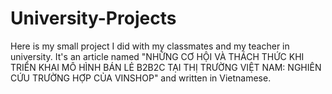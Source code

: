 # University-Projects
Here is my small project I did with my classmates and my teacher in university. It's an article named "NHỮNG CƠ HỘI VÀ THÁCH THỨC KHI TRIỂN KHAI MÔ HÌNH BÁN LẺ B2B2C TẠI
THỊ TRƯỜNG VIỆT NAM: NGHIÊN CỨU TRƯỜNG HỢP CỦA VINSHOP" and written in Vietnamese. 

